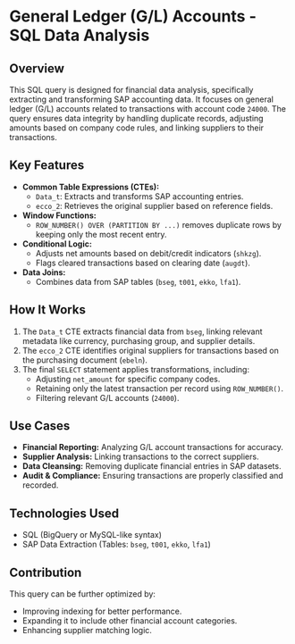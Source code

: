 # General Ledger (G/L) Accounts - SQL Data Analysis

## Overview
This SQL query is designed for financial data analysis, specifically extracting and transforming SAP accounting data. It focuses on general ledger (G/L) accounts related to transactions with account code `24000`. The query ensures data integrity by handling duplicate records, adjusting amounts based on company code rules, and linking suppliers to their transactions.

## Key Features
- **Common Table Expressions (CTEs):**
  - `Data_t`: Extracts and transforms SAP accounting entries.
  - `ecco_2`: Retrieves the original supplier based on reference fields.
- **Window Functions:**
  - `ROW_NUMBER() OVER (PARTITION BY ...)` removes duplicate rows by keeping only the most recent entry.
- **Conditional Logic:**
  - Adjusts net amounts based on debit/credit indicators (`shkzg`).
  - Flags cleared transactions based on clearing date (`augdt`).
- **Data Joins:**
  - Combines data from SAP tables (`bseg`, `t001`, `ekko`, `lfa1`).

## How It Works
1. The `Data_t` CTE extracts financial data from `bseg`, linking relevant metadata like currency, purchasing group, and supplier details.
2. The `ecco_2` CTE identifies original suppliers for transactions based on the purchasing document (`ebeln`).
3. The final `SELECT` statement applies transformations, including:
   - Adjusting `net_amount` for specific company codes.
   - Retaining only the latest transaction per record using `ROW_NUMBER()`.
   - Filtering relevant G/L accounts (`24000`).

## Use Cases
- **Financial Reporting:** Analyzing G/L account transactions for accuracy.
- **Supplier Analysis:** Linking transactions to the correct suppliers.
- **Data Cleansing:** Removing duplicate financial entries in SAP datasets.
- **Audit & Compliance:** Ensuring transactions are properly classified and recorded.

## Technologies Used
- SQL (BigQuery or MySQL-like syntax)
- SAP Data Extraction (Tables: `bseg`, `t001`, `ekko`, `lfa1`)

## Contribution
This query can be further optimized by:
- Improving indexing for better performance.
- Expanding it to include other financial account categories.
- Enhancing supplier matching logic.
